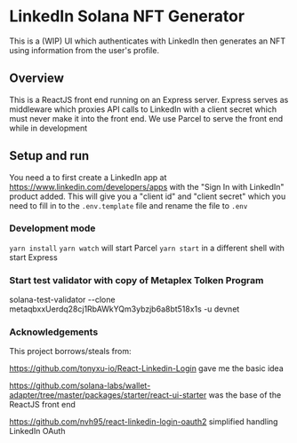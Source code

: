 # LinkedIn Solana NFT Generator

This is a (WIP) UI which authenticates with LinkedIn then generates an NFT using information from the user's profile.

## Overview

This is a ReactJS front end running on an Express server. Express serves as middleware which proxies API calls to LinkedIn with a client secret which must never make it into the front end. We use Parcel to serve the front end while in development

## Setup and run

You need a to first create a LinkedIn app at https://www.linkedin.com/developers/apps with the "Sign In with LinkedIn" product added. This will give you a "client id" and "client secret" which you need to fill in to the `.env.template` file and rename the file to `.env`

### Development mode

`yarn install`
`yarn watch` will start Parcel
`yarn start` in a different shell with start Express

### Start test validator with copy of Metaplex Tolken Program

solana-test-validator --clone metaqbxxUerdq28cj1RbAWkYQm3ybzjb6a8bt518x1s -u devnet

### Acknowledgements

This project borrows/steals from:

https://github.com/tonyxu-io/React-Linkedin-Login gave me the basic idea

https://github.com/solana-labs/wallet-adapter/tree/master/packages/starter/react-ui-starter was the base of the ReactJS front end

https://github.com/nvh95/react-linkedin-login-oauth2 simplified handling LinkedIn OAuth